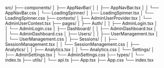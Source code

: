 src/
├── components/
│   ├── AppNavBar/
│   │   ├── AppNavBar.tsx
│   │   └── AppNavBar.css
│   └── LoadingSpinner/
│       ├── LoadingSpinner.tsx
│       └── LoadingSpinner.css
├── contexts/
│   ├── AdminUserProvider.tsx
│   └── AdminUserContext.tsx
├── pages/
│   ├── Auth/
│   │   ├── AdminLogin.tsx
│   │   └── AdminLogin.css
│   ├── Dashboard/
│   │   ├── AdminDashboard.tsx
│   │   └── AdminDashboard.css
│   ├── Users/
│   │   ├── UserManagement.tsx
│   │   └── UserManagement.css
│   ├── Sessions/
│   │   ├── SessionManagement.tsx
│   │   └── SessionManagement.css
│   ├── Analytics/
│   │   ├── Analytics.tsx
│   │   └── Analytics.css
│   └── Settings/
│       ├── AdminSettings.tsx
│       └── AdminSettings.css
├── types/
│   └── index.ts
├── utils/
│   └── api.ts
├── App.tsx
├── App.css
└── index.tsx